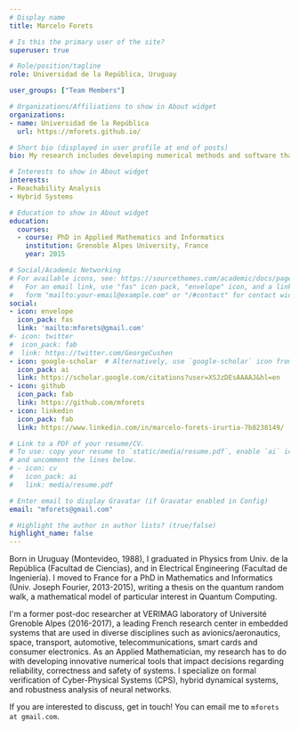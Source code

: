 ```yaml
---
# Display name
title: Marcelo Forets

# Is this the primary user of the site?
superuser: true

# Role/position/tagline
role: Universidad de la República, Uruguay

user_groups: ["Team Members"]

# Organizations/Affiliations to show in About widget
organizations:
- name: Universidad de la República
  url: https://mforets.github.io/

# Short bio (displayed in user profile at end of posts)
bio: My research includes developing numerical methods and software that impact decisions regarding reliability, correctness and safety of systems. I specialize on formal verification of Cyber-Physical Systems (CPS), hybrid dynamical systems, and robustness analysis of neural networks.

# Interests to show in About widget
interests:
- Reachability Analysis
- Hybrid Systems

# Education to show in About widget
education:
  courses:
  - course: PhD in Applied Mathematics and Informatics
    institution: Grenoble Alpes University, France
    year: 2015

# Social/Academic Networking
# For available icons, see: https://sourcethemes.com/academic/docs/page-builder/#icons
#   For an email link, use "fas" icon pack, "envelope" icon, and a link in the
#   form "mailto:your-email@example.com" or "/#contact" for contact widget.
social:
- icon: envelope
  icon_pack: fas
  link: 'mailto:mforets@gmail.com'
#- icon: twitter
#  icon_pack: fab
#  link: https://twitter.com/GeorgeCushen
- icon: google-scholar  # Alternatively, use `google-scholar` icon from `ai` icon pack
  icon_pack: ai
  link: https://scholar.google.com/citations?user=XSJzDEsAAAAJ&hl=en
- icon: github
  icon_pack: fab
  link: https://github.com/mforets
- icon: linkedin
  icon_pack: fab
  link: https://www.linkedin.com/in/marcelo-forets-irurtia-7b8238149/

# Link to a PDF of your resume/CV.
# To use: copy your resume to `static/media/resume.pdf`, enable `ai` icons in `params.toml`,
# and uncomment the lines below.
# - icon: cv
#   icon_pack: ai
#   link: media/resume.pdf

# Enter email to display Gravatar (if Gravatar enabled in Config)
email: "mforets@gmail.com"

# Highlight the author in author lists? (true/false)
highlight_name: false
---
```


Born in Uruguay (Montevideo, 1988), I graduated in Physics from Univ. de la República (Facultad de Ciencias), and in Electrical Engineering (Facultad de Ingeniería). I moved to France for a PhD in Mathematics and Informatics (Univ. Joseph Fourier, 2013-2015), writing a thesis on the quantum random walk, a mathematical model of particular interest in Quantum Computing.

I'm a former post-doc researcher at VERIMAG laboratory of Université Grenoble Alpes (2016-2017), a leading French research center in embedded systems that are used in diverse disciplines such as avionics/aeronautics, space, transport, automotive, telecommunications, smart cards and consumer electronics. As an Applied Mathematician, my research has to do with developing innovative numerical tools that impact decisions regarding reliability, correctness and safety of systems. I specialize on formal verification of Cyber-Physical Systems (CPS), hybrid dynamical systems, and robustness analysis of neural networks.

If you are interested to discuss, get in touch! You can email me to `mforets at gmail.com`.
